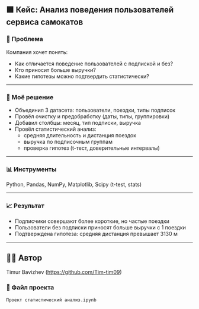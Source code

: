 ## 🟩 Кейс: Анализ поведения пользователей сервиса самокатов

### 📌 Проблема
Компания хочет понять:
- Как отличается поведение пользователей с подпиской и без?
- Кто приносит больше выручки?
- Какие гипотезы можно подтвердить статистически?

---

### 🔧 Моё решение
- Объединил 3 датасета: пользователи, поездки, типы подписок
- Провёл очистку и предобработку (даты, типы, группировки)
- Добавил столбцы: месяц, тип подписки, выручка
- Провёл статистический анализ:
  - средняя длительность и дистанция поездок
  - выручка по подписочным группам
  - проверка гипотез (t-тест, доверительные интервалы)

---

### 📊 Инструменты
Python, Pandas, NumPy, Matplotlib, Scipy (t-test, stats)

---

### 📈 Результат
- Подписчики совершают более короткие, но частые поездки
- Пользователи без подписки приносят больше выручки с 1 поездки
- Подтверждена гипотеза: средняя дистанция превышает 3130 м

---

## 🧑‍💻 Автор

Timur Bavizhev (https://github.com/Tim-tim09)
### 📁 Файл проекта
`Проект статистический анализ.ipynb`
